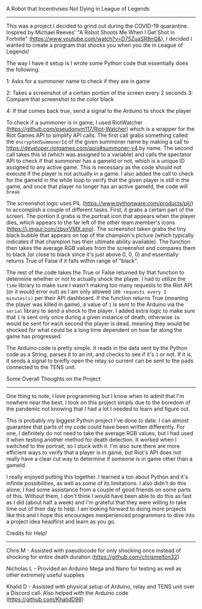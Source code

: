 A Robot that Incentivises Not Dying in League of Legends
__________________________________________________________

This was a project I decided to grind out during the COVID-19 quarantine. Inspired by Michael Reeves' "A Robot Shoots Me When I Get Shot in Fortnite"
(https://www.youtube.com/watch?v=D75ZuaSR8nQ&), I decided I wanted to create a program that shocks you when you die in League of Legends!

The way I have it setup is I wrote some Python code that essentially does the following:

1: Asks for a summoner name to check if they are in game

2: Takes a screenshot of a certain portion of the screen every 2 seconds
3: Compare that screenshot to the color black

4: If that comes back true, send a signal to the Arduino to shock the player

To check if a summoner is in game, I used RiotWatcher (https://github.com/pseudonym117/Riot-Watcher) which is a wrapper for the Riot Games API to simplify API calls.
The first call grabs something called the `encryptedSummonerId` of the given summoner name by making a call to https://developer.riotgames.com/apis#summoner-v4 by name.
The second call takes this id (which was assigned to a variable) and calls the spectator API to check if that summoner has a gameId or not, which is a unique ID assigned
to any active game. This is necessary as the code should not execute if the player is not actually in a game. I also added the call to check for the gameId in the while loop
to verify that the given player is still in the game, and once that player no longer has an active gameId, the code will `break`

The screenshot logic uses PIL (https://www.pythonware.com/products/pil/) to accomplish a couple of different tasks. First, it grabs a certain part of the screen. The portion it
grabs is the portrait icon that appears when the player dies, which appears to the far left of the other team member's icons (https://i.imgur.com/zbyxVMX.png). The screenshot
taken grabs the tiny black bubble that appears on top of the champion's picture (which typically indicates if that champion has their ultimate ability available). The function
then takes the average RGB values from the screenshot and compares them to black (or close to black since it's just above 0, 0, 0) and essentially returns True of False if it
falls within range of "black".

The rest of the code takes the True or False returned by that function to determine whether or not to actually shock the player. I had to utilize the `time` library to make sure
I wasn't making too many requests to the Riot API (or it would error out) as I am only allowed `100 requests every 2 minutes(s)` per their API dashboard. If the function returns
True (meaning the player was killed in game), a value of `1` is sent to the Arduino via the `serial` library to send a shock to the player. I added extra logic to make sure 
that `1` is sent only once during a given instance of death, otherwise `1`s would be sent for each second the player is dead, meaning they would be shocked for what could be a 
long time dependent on how far along the game has progressed.

The Arduino code is pretty simple. It reads in the data sent by the Python code as a String, parses it to an int, and checks to see if it's `1` or not. If it is, it sends a
signal to breifly open the relay so current can be sent to the pads connected to the TENS unit.

Some Overall Thoughts on the Project
____________________________________

One thing to note, I love programming but I know when to admit that I'm nowhere near the best. I took on this project simply due to the boredom of the pandemic not knowing 
that I had a lot I needed to learn and figure out.

This is probably my biggest Python project I've done to date. I can almost guarantee that parts of my code could have been written differently. For one, I definitely do not need
to take the average RGB values, but I had used it when testing another method for death detection. It worked when I switched to the portrait, so I stuck with it. I'm also sure
there are more efficient ways to verify that a player is in game, but Riot's API does not really have a clear cut way to determine if someone is in game other than a gameId.

I really enjoyed putting this together. I learned a ton about Python and it's infinite possibilities, as well as some of its limitations. I also didn't do this alone, I had some
assistance from a couple of good friends on some parts of this. Without them, I don't think I would have been able to do this as fast as I did (about half a week) and I'm
grateful that they were willing to take time out of their day to help. I am looking forward to doing more projects like this and I hope this encourages inexperienced programmers
to dive into a project idea headfirst and learn as you go.

Credits for Help!
_________________

Chris M - Assisted with pseudocode for only shocking once instead of shocking for entire death duration (https://github.com/chrismelton32)

Nicholas L - Provided an Arduino Mega and Nano for testing as well as other extremely useful supplies

Khalid D - Assisted with physical setup of Arduino, relay and TENS unit over a Discord call. Also helped with the Arduino code (https://github.com/KhalidD98)
